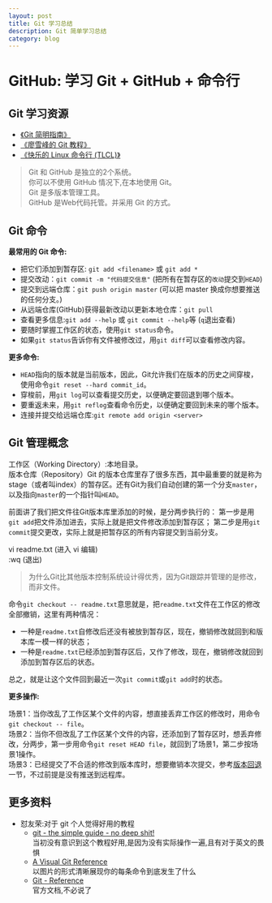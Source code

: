 ```yaml
---
layout: post
title: Git 学习总结
description: Git 简单学习总结
category: blog
---
```


# GitHub: 学习 Git + GitHub + 命令行


## Git 学习资源
* [《Git 简明指南》](http://rogerdudler.github.io/git-guide/index.zh.html)
* [《廖雪峰的 Git 教程》](http://www.liaoxuefeng.com/wiki/0013739516305929606dd18361248578c67b8067c8c017b000)
* [《快乐的 Linux 命令行 (TLCL)》](http://billie66.github.io/TLCL/index.html)


>Git 和 GitHub 是独立的2个系统。  
你可以不使用 GitHub 情况下,在本地使用 Git。  
Git 是多版本管理工具。  
GitHub 是Web代码托管。并采用 Git 的方式。

## Git 命令

**最常用的 Git 命令:**

* 把它们添加到暂存区: `git add <filename>` 或 `git add * `
* 提交改动：`git commit -m "代码提交信息"` (把所有在暂存区的`改动`提交到`HEAD`)
* 提交到远端仓库：`git push origin master` (可以把 master 换成你想要推送的任何分支。)
* 从远端仓库(GitHub)获得最新改动以更新本地仓库：`git pull`
* 查看更多信息:`git add --help` 或 `git commit --help`等 (`q`退出查看)
* 要随时掌握工作区的状态，使用`git status`命令。
* 如果`git status`告诉你有文件被修改过，用`git diff`可以查看修改内容。

**更多命令:**

* `HEAD`指向的版本就是当前版本，因此，Git允许我们在版本的历史之间穿梭，使用命令`git reset --hard commit_id`。
* 穿梭前，用`git log`可以查看提交历史，以便确定要回退到哪个版本。
* 要重返未来，用`git reflog`查看命令历史，以便确定要回到未来的哪个版本。
* 连接并提交给远端仓库:`git remote add origin <server>`    

## Git 管理概念
工作区（Working Directory）:本地目录。  
版本仓库（Repository）Git 的版本仓库里存了很多东西，其中最重要的就是称为stage（或者叫index）的暂存区。还有Git为我们自动创建的第一个分支`master`，以及指向`master`的一个指针叫`HEAD`。

前面讲了我们把文件往Git版本库里添加的时候，是分两步执行的：
第一步是用`git add`把文件添加进去，实际上就是把文件修改添加到暂存区；
第二步是用`git commit`提交更改，实际上就是把暂存区的所有内容提交到当前分支。


vi readme.txt (进入 vi 编辑)  
:wq (退出)

> 为什么Git比其他版本控制系统设计得优秀，因为Git跟踪并管理的是修改，而非文件。  

命令`git checkout -- readme.txt`意思就是，把`readme.txt`文件在工作区的修改全部撤销，这里有两种情况：

* 一种是`readme.txt`自修改后还没有被放到暂存区，现在，撤销修改就回到和版本库一模一样的状态；
* 一种是`readme.txt`已经添加到暂存区后，又作了修改，现在，撤销修改就回到添加到暂存区后的状态。

总之，就是让这个文件回到最近一次`git commit`或`git add`时的状态。


**更多操作:**

场景1：当你改乱了工作区某个文件的内容，想直接丢弃工作区的修改时，用命令`git checkout -- file`。  
场景2：当你不但改乱了工作区某个文件的内容，还添加到了暂存区时，想丢弃修改，分两步，第一步用命令`git reset HEAD file`，就回到了场景1，第二步按场景1操作。  
场景3：已经提交了不合适的修改到版本库时，想要撤销本次提交，参考[版本回退](https://www.liaoxuefeng.com/wiki/0013739516305929606dd18361248578c67b8067c8c017b000/0013744142037508cf42e51debf49668810645e02887691000)一节，不过前提是没有推送到远程库。  


## 更多资料
  * 怼友荣:对于 git 个人觉得好用的教程
    * [git - the simple guide - no deep shit!](https://rogerdudler.github.io/git-guide/)  
    当初没有意识到这个教程好用,是因为没有实际操作一遍,且有对于英文的畏惧
    * [A Visual Git Reference](https://marklodato.github.io/visual-git-guide/index-en.html)  
    以图片的形式清晰展现你的每条命令到底发生了什么
    * [Git - Reference](https://git-scm.com/docs)  
    官方文档,不必说了


